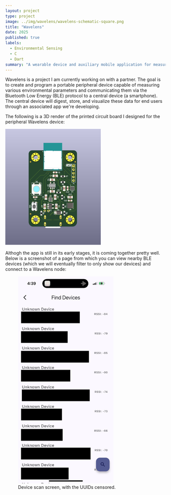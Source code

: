 ```yaml
---
layout: project
type: project
image: ../img/wavelens/wavelens-schematic-square.png
title: "Wavelens"
date: 2025
published: true
labels:
  - Environmental Sensing
  - C
  - Dart
summary: "A wearable device and auxiliary mobile application for measuring and reporting environmental dynamics."
---
```


Wavelens is a project I am currently working on with a partner. The goal is to create and program a portable peripheral device capable of measuring various environmental parameters and communicating them via the Bluetooth Low Energy (BLE) protocol to a central device (a smartphone). The central device will digest, store, and visualize these data for end users through an associated app we're developing.

The following is a 3D render of the printed circuit board I designed for the peripheral Wavelens device:

<div class="text-center p-4">
  <img width="300px" src="../img/wavelens/wavelens-pcb-3d.png" class="img-thumbnail">
</div>

Althogh the app is still in its early stages, it is coming together pretty well. Below is a screenshot of a page from which you can view nearby BLE devices (which we will eventually filter to only show our devices) and connect to a Wavelens node:

<div class="text-center p-4">
  <figure>
    <img width="300px" src="../img/wavelens/wavelens-app-ble-scan-screen.jpeg" class="img-thumbnail">
    <figcaption>Device scan screen, with the UUIDs censored.</figcaption>
  </figure>
</div>
